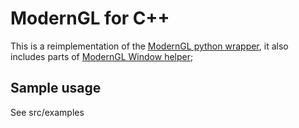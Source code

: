 # ModernGL for C++

This is a reimplementation of the [ModernGL python wrapper](https://github.com/moderngl/moderngl), it also includes parts of [ModernGL Window helper](https://github.com/moderngl/moderngl-window);


## Sample usage

See src/examples

